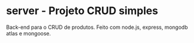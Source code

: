 # server - Projeto CRUD simples

Back-end para o CRUD de produtos. Feito com node.js, express, mongodb atlas e mongoose. 
